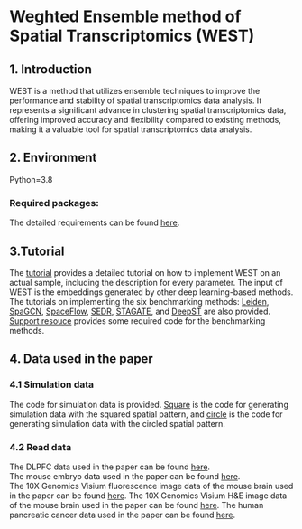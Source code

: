 # Weghted Ensemble method of Spatial Transcriptomics (WEST) 

## 1. Introduction 
WEST is a method that utilizes ensemble techniques to improve the performance and stability of spatial transcriptomics data analysis. 
It represents a significant advance in clustering spatial transcriptomics data, offering improved accuracy and flexibility compared to existing methods, 
making it a valuable tool for spatial transcriptomics data analysis.

## 2. Environment 
Python=3.8 
### Required packages: 
The detailed requirements can be found [here](https://github.com/JiazhangCai/WEST/blob/main/requirements.txt).

## 3.Tutorial 
The [tutorial](https://github.com/JiazhangCai/WEST/blob/main/tutorial/WEST.ipynb) provides a detailed tutorial on how to implement
WEST on an actual sample, including the description for every parameter. The input of WEST is the embeddings generated by other deep learning-based 
methods. The tutorials on implementing the six benchmarking methods: [Leiden](https://github.com/JiazhangCai/WEST/blob/main/tutorial/Leiden.ipynb),
[SpaGCN](https://github.com/JiazhangCai/WEST/blob/main/tutorial/SpaGCN.ipynb), 
[SpaceFlow](https://github.com/JiazhangCai/WEST/blob/main/tutorial/SpaceFlow.ipynb), 
[SEDR](https://github.com/JiazhangCai/WEST/blob/main/tutorial/SEDR.ipynb), 
[STAGATE](https://github.com/JiazhangCai/WEST/blob/main/tutorial/STAGATE.ipynb), 
and [DeepST](https://github.com/JiazhangCai/WEST/blob/main/tutorial/DeepST.ipynb)
are also provided.
[Support resouce](https://github.com/JiazhangCai/WEST/tree/main/support_resources) provides some required code for the benchmarking methods.

## 4. Data used in the paper 

### 4.1 Simulation data

The code for simulation data is provided. [Square](https://github.com/JiazhangCai/WEST/blob/main/simulation/simulation_square.R) is the code 
for generating simulation data with the squared spatial pattern, and [circle](https://github.com/JiazhangCai/WEST/blob/main/simulation/simulation_circle.R) 
is the code for generating simulation data with the circled spatial pattern.

### 4.2 Read data

The DLPFC data used in the paper can be found [here](http://research.libd.org/spatialLIBD/).     
The mouse embryo data used in the paper can be found [here](https://crukci.shinyapps.io/SpatialMouseAtlas/).  
The 10X Genomics Visium fluorescence image data of the mouse brain used in the paper can be found 
[here](https://support.10xgenomics.com/spatial-gene-expression/datasets).
The 10X Genomics Visium H&E image data of the mouse brain used in the paper can be found 
[here](https://support.10xgenomics.com/spatial-gene-expression/datasets).
The human pancreatic cancer data used in the paper can be found [here](https://www.ncbi.nlm.nih.gov/geo/query/acc.cgi?acc=GSE111672).
 

